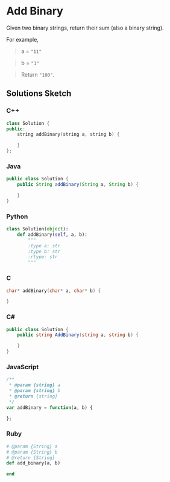 # Add Binary

Given two binary strings, return their sum (also a binary string).

For example,

> a = `"11"`

> b = `"1"`

> Return `"100"`.

## Solutions Sketch

### C++
```C++
class Solution {
public:
    string addBinary(string a, string b) {

    }
};
```

### Java
```Java
public class Solution {
    public String addBinary(String a, String b) {

    }
}
```

### Python
```Python
class Solution(object):
    def addBinary(self, a, b):
        """
        :type a: str
        :type b: str
        :rtype: str
        """
```

### C
```C
char* addBinary(char* a, char* b) {

}
```

### C# 
```C#
public class Solution {
    public string AddBinary(string a, string b) {

    }
}
```

### JavaScript
```JavaScript
/**
 * @param {string} a
 * @param {string} b
 * @return {string}
 */
var addBinary = function(a, b) {

};
```

### Ruby
```Ruby
# @param {String} a
# @param {String} b
# @return {String}
def add_binary(a, b)

end
```
